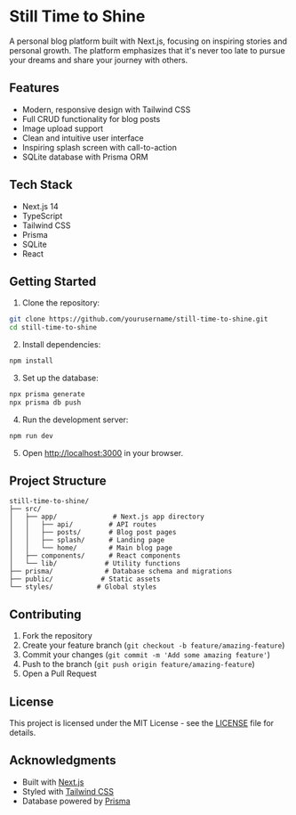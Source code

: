 # Still Time to Shine

A personal blog platform built with Next.js, focusing on inspiring stories and personal growth. The platform emphasizes that it's never too late to pursue your dreams and share your journey with others.

## Features

- Modern, responsive design with Tailwind CSS
- Full CRUD functionality for blog posts
- Image upload support
- Clean and intuitive user interface
- Inspiring splash screen with call-to-action
- SQLite database with Prisma ORM

## Tech Stack

- Next.js 14
- TypeScript
- Tailwind CSS
- Prisma
- SQLite
- React

## Getting Started

1. Clone the repository:
```bash
git clone https://github.com/yourusername/still-time-to-shine.git
cd still-time-to-shine
```

2. Install dependencies:
```bash
npm install
```

3. Set up the database:
```bash
npx prisma generate
npx prisma db push
```

4. Run the development server:
```bash
npm run dev
```

5. Open [http://localhost:3000](http://localhost:3000) in your browser.

## Project Structure

```
still-time-to-shine/
├── src/
│   ├── app/              # Next.js app directory
│   │   ├── api/         # API routes
│   │   ├── posts/       # Blog post pages
│   │   ├── splash/      # Landing page
│   │   └── home/        # Main blog page
│   ├── components/      # React components
│   └── lib/            # Utility functions
├── prisma/             # Database schema and migrations
├── public/            # Static assets
└── styles/           # Global styles
```

## Contributing

1. Fork the repository
2. Create your feature branch (`git checkout -b feature/amazing-feature`)
3. Commit your changes (`git commit -m 'Add some amazing feature'`)
4. Push to the branch (`git push origin feature/amazing-feature`)
5. Open a Pull Request

## License

This project is licensed under the MIT License - see the [LICENSE](LICENSE) file for details.

## Acknowledgments

- Built with [Next.js](https://nextjs.org/)
- Styled with [Tailwind CSS](https://tailwindcss.com/)
- Database powered by [Prisma](https://www.prisma.io/) 